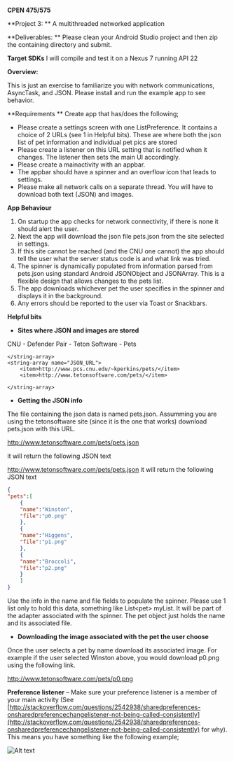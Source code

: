 **CPEN 475/575**

**Project 3:                 ** A multithreaded networked application

**Deliverables:        ** Please clean your Android Studio project and then zip the containing directory and submit.

**Target SDKs**  I will compile and test it on a Nexus 7 running API 22

**Overview:**

This is just an exercise to familiarize you with network communications, AsyncTask, and JSON.   Please install and run the example app to see behavior.

**Requirements  ** Create app that has/does the following;

- Please create a settings screen with one ListPreference.  It contains a choice of 2 URLs (see 1 in Helpful bits).  These are where both the json list of pet information and individual pet pics are stored
- Please create a listener on this URL setting that is notified when  it changes. The listener then sets the main UI accordingly.
- Please create a mainactivity with an appbar.
- The appbar  should have a spinner and an overflow icon that leads to settings.
- Please make all network calls on a separate thread.  You will have to download both text (JSON) and images.

**App Behaviour**

1. On startup the app checks for network connectivity, if there is none it should alert the user.
2. Next  the app will download the json file pets.json from the site selected in settings.
3. If this site cannot be reached (and the CNU one cannot) the app should tell the user what the server status code is and what link was tried.
4. The spinner is  dynamically  populated from information parsed from pets.json using standard Android JSONObject and JSONArray.  This is a flexible design that allows changes to the pets list.
5. The app downloads whichever pet the user specifies in the spinner and displays it in the background.
6. Any errors should be reported to the user via Toast or Snackbars.



**Helpful bits**

- **Sites where JSON and images are stored**

<?xml version="1.0" encoding="utf-8"?>
<resources>
    <string-array name="JSON_URL_NAME">
        <item>CNU - Defender</item>
        <item>Pair - Teton Software - Pets</item>


    </string-array>
    <string-array name="JSON_URL">
        <item>http://www.pcs.cnu.edu/~kperkins/pets/</item>
        <item>http://www.tetonsoftware.com/pets/</item>

    </string-array>
</resources>

- **Getting the JSON info**

The file containing the json data is named pets.json.  Assumming you are using the tetonsoftware site (since it is the one that works) download pets.json with this URL.

http://www.tetonsoftware.com/pets/pets.json

it will return the following JSON text

http://www.tetonsoftware.com/pets/pets.json
it will return the following JSON text
```json
{
"pets":[
	{	
	"name":"Winston",
	"file":"p0.png"
	},
	{	
	"name":"Higgens",
	"file":"p1.png"
	},
	{	
	"name":"Broccoli",
	"file":"p2.png"
	}
	]
}
```

Use the info in the name and file fields to populate the spinner.  Please use 1 list only to hold this data, something like List&lt;pet&gt; myList.  It will be part of the adapter associated with the spinner.  The pet object just holds the name and its associated file.

- **Downloading the image associated with the pet the user choose**

Once the user selects a pet by name download its associated image.  For example if the user selected Winston above, you would download p0.png using the following link.

http://www.tetonsoftware.com/pets/p0.png

**Preference listener** – Make sure your preference listener is a member of your main activity (See [http://stackoverflow.com/questions/2542938/sharedpreferences-onsharedpreferencechangelistener-not-being-called-consistently](http://stackoverflow.com/questions/2542938/sharedpreferences-onsharedpreferencechangelistener-not-being-called-consistently) for why).  This means you have something like the following example;

 ![Alt text](./ART/1.png?raw=true "Figure 1")
